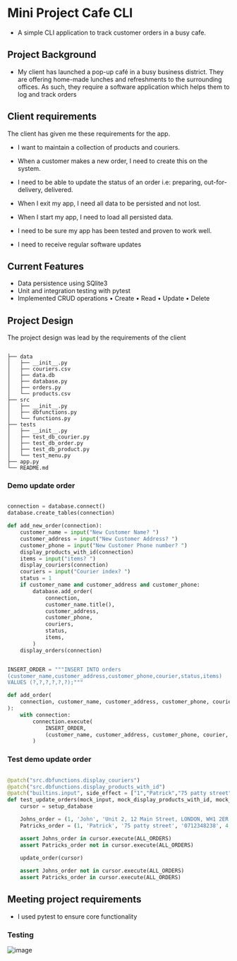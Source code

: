 # Mini Project Cafe CLI 
- A simple CLI application to track customer orders in a busy cafe.
## Project Background
- My client has launched a pop-up café in a busy business district. They are offering home-made lunches and refreshments to the surrounding offices. As such, they require a software application which helps them to log and track orders

## Client requirements
The client has given me these requirements for the app. 

- I want to maintain a collection of products and couriers.

- When a customer makes a new order, I need to create this on the
  system.

- I need to be able to update the status of an order i.e: preparing,
  out-for-delivery, delivered.

- When I exit my app, I need all data to be persisted and not lost.

- When I start my app, I need to load all persisted data.

- I need to be sure my app has been tested and proven to work well.

- I need to receive regular software updates

## Current Features
- Data persistence using SQlite3
- Unit and integration testing with pytest
- Implemented CRUD operations
• Create
• Read
• Update
• Delete

## Project Design
The project design was lead by the requirements of the client

```

├── data
│   ├── __init__.py
│   ├── couriers.csv
│   ├── data.db
│   ├── database.py
│   ├── orders.py
│   └── products.csv
├── src
│   ├── __init__.py
│   ├── dbfunctions.py
│   └── functions.py
├── tests
│   ├── __init__.py
│   ├── test_db_courier.py
│   ├── test_db_order.py
│   ├── test_db_product.py
│   └── test_menu.py
├── app.py
└── README.md

```

### Demo update order

```python

connection = database.connect()
database.create_tables(connection)

def add_new_order(connection):
    customer_name = input("New Customer Name? ")
    customer_address = input("New Customer Address? ")
    customer_phone = input("New Customer Phone number? ")
    display_products_with_id(connection)
    items = input("items? ")
    display_couriers(connection)
    couriers = input("Courier index? ")
    status = 1
    if customer_name and customer_address and customer_phone:
        database.add_order(
            connection,
            customer_name.title(),
            customer_address,
            customer_phone,
            couriers,
            status,
            items,
        )
    display_orders(connection)

```
```python 

INSERT_ORDER = """INSERT INTO orders
(customer_name,customer_address,customer_phone,courier,status,items)
VALUES (?,?,?,?,?,?);"""

def add_order(
    connection, customer_name, customer_address, customer_phone, courier, status, items
):
    with connection:
        connection.execute(
            INSERT_ORDER,
            (customer_name, customer_address, customer_phone, courier, status, items),
        )
```

### Test demo update order

```python 

@patch("src.dbfunctions.display_couriers")
@patch("src.dbfunctions.display_products_with_id")
@patch("builtins.input", side_effect = ["1","Patrick","75 patty street","0712348238","3,1,2",4])
def test_update_orders(mock_input, mock_display_products_with_id, mock_display_courier, setup_database):
    cursor = setup_database

    Johns_order = (1, 'John', 'Unit 2, 12 Main Street, LONDON, WH1 2ER', '0789887334', 2, 1, '1,2,3')
    Patricks_order = (1, 'Patrick', '75 patty street', '0712348238', 4, 1, '3,1,2')

    assert Johns_order in cursor.execute(ALL_ORDERS)
    assert Patricks_order not in cursor.execute(ALL_ORDERS)
    
    update_order(cursor)

    assert Johns_order not in cursor.execute(ALL_ORDERS)
    assert Patricks_order in cursor.execute(ALL_ORDERS)

```

## Meeting project requirements
- I used pytest to ensure core functionality
### Testing 
![image](https://user-images.githubusercontent.com/115299269/203525193-3c08d915-d96d-4443-9ae7-096042994297.png)
